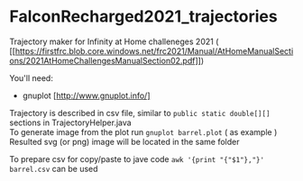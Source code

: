 # FalconRecharged2021_trajectories

Trajectory maker for Infinity at Home challeneges 2021 ( [[https://firstfrc.blob.core.windows.net/frc2021/Manual/AtHomeManualSections/2021AtHomeChallengesManualSection02.pdf]])

You'll need:

* gnuplot [http://www.gnuplot.info/]

Trajectory is described in csv file, similar to ``` public static double[][] ```  sections in TrajectoryHelper.java \
To generate image from the plot run ```gnuplot barrel.plot```  ( as example ) \
Resulted svg (or png) image will be located in the same folder

To prepare csv for copy/paste to jave code ```awk '{print "{"$1"},"}' barrel.csv``` can be used

